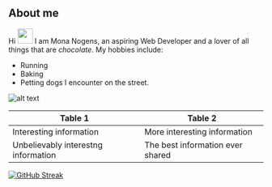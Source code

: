 ## About me
Hi <img src ="https://raw.githubusercontent.com/MartinHeinz/MartinHeinz/master/wave.gif" width="30px">
I am Mona Nogens, an aspiring Web Developer and a lover of all things that are _chocolate_. My hobbies include:
- Running
- Baking 
- Petting dogs I encounter on the street. 

![alt text](https://vitapet.com/media/sz1czkya/benefits-of-getting-a-puppy-900x600.jpg)

| Table 1 | Table 2 |
| ------------- | ------------- |
| Interesting information | More interesting information  |
| Unbelievably interestng information  | The best information ever shared  |


[![GitHub Streak](https://streak-stats.demolab.com?user=Mona904&theme=maroongold&date_format=j%20M%5B%20Y%5D)](https://git.io/streak-stats)
